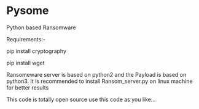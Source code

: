 # Pysome
Python based Ransomware 

Requirements:-

pip install cryptography

pip install wget

Ransomeware server is based on python2 and the Payload is based on python3. It is recommended to install Ransom_server.py on linux machine
for better results

This code is totally open source use this code as you like...

